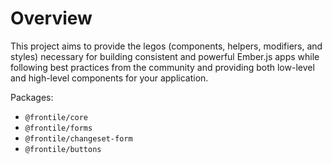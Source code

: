 # Overview

This project aims to provide the legos (components, helpers, modifiers, and styles) necessary for building consistent and powerful Ember.js apps while following best practices from the community and providing both low-level and high-level components for your application.


Packages:

- `@frontile/core`
- `@frontile/forms`
- `@frontile/changeset-form`
- `@frontile/buttons`
